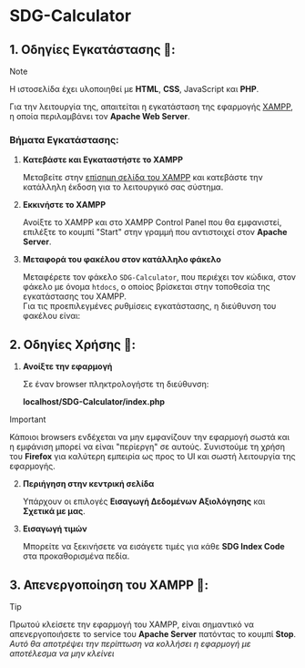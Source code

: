 # SDG-Calculator

## 1. Οδηγίες Εγκατάστασης :open_file_folder::

> [!NOTE] 
> Η ιστοσελίδα έχει υλοποιηθεί με **HTML**, **CSS**, JavaScript και **PHP**.  

Για την λειτουργία της, απαιτείται η εγκατάσταση της εφαρμογής [XAMPP](https://www.apachefriends.org/), η οποία περιλαμβάνει τον **Apache Web Server**.

### Βήματα Εγκατάστασης:

1. **Κατεβάστε και Εγκαταστήστε το XAMPP**  

   Μεταβείτε στην [επίσημη σελίδα του XAMPP](https://www.apachefriends.org/) και κατεβάστε την κατάλληλη έκδοση για το λειτουργικό σας σύστημα.

2. **Εκκινήστε το XAMPP**

   Ανοίξτε το XAMPP και στο XAMPP Control Panel που θα εμφανιστεί, επιλέξτε το κουμπί "Start" στην γραμμή που αντιστοιχεί στον **Apache Server**.

3. **Μεταφορά του φακέλου στον κατάλληλο φάκελο**  

   Μεταφέρετε τον φάκελο `SDG-Calculator`, που περιέχει τον κώδικα, στον φάκελο με όνομα `htdocs`, ο οποίος βρίσκεται στην τοποθεσία της εγκατάστασης του XAMPP.  
   Για τις προεπιλεγμένες ρυθμίσεις εγκατάστασης, η διεύθυνση του φακέλου είναι:

## 2. Οδηγίες Χρήσης :page_facing_up::

1. **Ανοίξτε την εφαρμογή**  

    Σε έναν browser πληκτρολογήστε τη διεύθυνση:

    **localhost/SDG-Calculator/index.php**

> [!IMPORTANT] 
> Κάποιοι browsers ενδέχεται να μην εμφανίζουν την εφαρμογή σωστά και η εμφάνιση μπορεί να είναι "περίεργη" σε αυτούς. 
> Συνιστούμε τη χρήση του **Firefox** για καλύτερη εμπειρία ως προς το UI και σωστή λειτουργία της εφαρμογής.

2. **Περιήγηση στην κεντρική σελίδα**  

    Υπάρχουν οι επιλογές **Εισαγωγή Δεδομένων Αξιολόγησης** και **Σχετικά με μας**.

3. **Εισαγωγή τιμών**  

    Μπορείτε να ξεκινήσετε να εισάγετε τιμές για κάθε **SDG Index Code** στα προκαθορισμένα πεδία.


## 3. Απενεργοποίηση του XAMPP :wrench::

> [!TIP] 
> Πρωτού κλείσετε την εφαρμογή του XAMPP, είναι σημαντικό να απενεργοποιήσετε το service του **Apache Server** πατόντας το κουμπί **Stop**.
> *Αυτό θα αποτρέψει την περίπτωση να κολλήσει η εφαρμογή με αποτέλεσμα να μην κλείνει*
